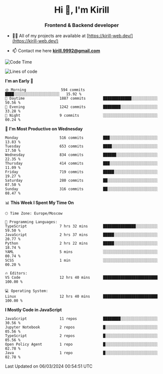 <h1 align="center">Hi 👋, I'm Kirill</h1>
<h3 align="center">Frontend & Backend developer</h3>

- 👨‍💻 All of my projects are available at [https://kirill-web.dev/](https://kirill-web.dev/)

- 📫 Contact me here **kirill.9992@gmail.com**











<!--START_SECTION:waka-->
![Code Time](http://img.shields.io/badge/Code%20Time-1%2C687%20hrs%2051%20mins-blue)

![Lines of code](https://img.shields.io/badge/From%20Hello%20World%20I%27ve%20Written-4.3%20million%20lines%20of%20code-blue)

**I'm an Early 🐤** 

```text
🌞 Morning                594 commits         ████░░░░░░░░░░░░░░░░░░░░░   15.92 % 
🌆 Daytime                1887 commits        █████████████░░░░░░░░░░░░   50.56 % 
🌃 Evening                1242 commits        ████████░░░░░░░░░░░░░░░░░   33.28 % 
🌙 Night                  9 commits           ░░░░░░░░░░░░░░░░░░░░░░░░░   00.24 % 
```
📅 **I'm Most Productive on Wednesday** 

```text
Monday                   516 commits         ███░░░░░░░░░░░░░░░░░░░░░░   13.83 % 
Tuesday                  653 commits         ████░░░░░░░░░░░░░░░░░░░░░   17.50 % 
Wednesday                834 commits         ██████░░░░░░░░░░░░░░░░░░░   22.35 % 
Thursday                 414 commits         ███░░░░░░░░░░░░░░░░░░░░░░   11.09 % 
Friday                   719 commits         █████░░░░░░░░░░░░░░░░░░░░   19.27 % 
Saturday                 280 commits         ██░░░░░░░░░░░░░░░░░░░░░░░   07.50 % 
Sunday                   316 commits         ██░░░░░░░░░░░░░░░░░░░░░░░   08.47 % 
```


📊 **This Week I Spent My Time On** 

```text
🕑︎ Time Zone: Europe/Moscow

💬 Programming Languages: 
TypeScript               7 hrs 32 mins       ███████████████░░░░░░░░░░   59.50 % 
JavaScript               2 hrs 37 mins       █████░░░░░░░░░░░░░░░░░░░░   20.77 % 
Python                   2 hrs 22 mins       █████░░░░░░░░░░░░░░░░░░░░   18.74 % 
YAML                     5 mins              ░░░░░░░░░░░░░░░░░░░░░░░░░   00.74 % 
SCSS                     1 min               ░░░░░░░░░░░░░░░░░░░░░░░░░   00.20 % 

🔥 Editors: 
VS Code                  12 hrs 40 mins      █████████████████████████   100.00 % 

💻 Operating System: 
Linux                    12 hrs 40 mins      █████████████████████████   100.00 % 
```

**I Mostly Code in JavaScript** 

```text
JavaScript               11 repos            ████████░░░░░░░░░░░░░░░░░   30.56 % 
Jupyter Notebook         2 repos             █░░░░░░░░░░░░░░░░░░░░░░░░   05.56 % 
TypeScript               2 repos             █░░░░░░░░░░░░░░░░░░░░░░░░   05.56 % 
Open Policy Agent        1 repo              █░░░░░░░░░░░░░░░░░░░░░░░░   02.78 % 
Java                     1 repo              █░░░░░░░░░░░░░░░░░░░░░░░░   02.78 % 
```




 Last Updated on 06/03/2024 00:54:51 UTC
<!--END_SECTION:waka-->
